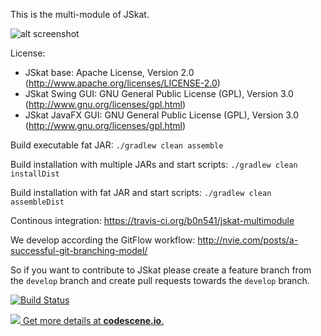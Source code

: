This is the multi-module of JSkat.

![alt screenshot](http://jskat.org/img/jskat_0.7_bidding.png)

License: 
* JSkat base: Apache License, Version 2.0 (http://www.apache.org/licenses/LICENSE-2.0) 
* JSkat Swing GUI: GNU General Public License (GPL), Version 3.0 (http://www.gnu.org/licenses/gpl.html)
* JSkat JavaFX GUI: GNU General Public License (GPL), Version 3.0 (http://www.gnu.org/licenses/gpl.html)

Build executable fat JAR: `./gradlew clean assemble`

Build installation with multiple JARs and start scripts: `./gradlew clean installDist`

Build installation with fat JAR and start scripts: `./gradlew clean assembleDist`

Continous integration: https://travis-ci.org/b0n541/jskat-multimodule

We develop according the GitFlow workflow: http://nvie.com/posts/a-successful-git-branching-model/

So if you want to contribute to JSkat please create a feature branch from the `develop` branch and create pull requests
towards the `develop` branch.

[![Build Status](https://travis-ci.org/b0n541/jskat-multimodule.png?branch=develop)](https://travis-ci.org/b0n541/jskat-multimodule)

[![](https://codescene.io/projects/1209/status.svg) Get more details at **codescene.io**.](https://codescene.io/projects/1209/jobs/latest-successful/results)